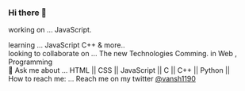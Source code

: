 ### Hi there 👋


<!-- **vansh911/vansh911** is a ✨ _special_ ✨ repository because its `README.md` (this file) appears on your GitHub profile. -->


 working on ... JavaScript. <br>
 
 learning ... JavaScript C++ & more.. <br>
 looking to collaborate on ... The new Technologies Comming. in Web , Programming <br>
 💬 Ask me about ... HTML || CSS || JavaScript || C || C++ || Python ||  <br>
 How to reach me: ...  Reach me on my twitter [@vansh1190](https://twitter.com/Vansh1190) <br>

